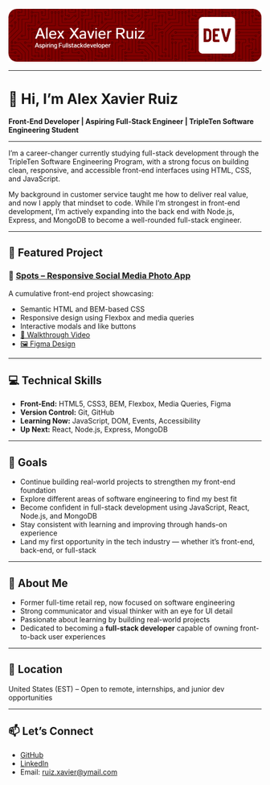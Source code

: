 <p align="center">
  <img src="./github-header-image.png" alt="Alex Xavier Ruiz - GitHub Banner" />
</p>

---

# 👋 Hi, I’m Alex Xavier Ruiz  
**Front-End Developer | Aspiring Full-Stack Engineer | TripleTen Software Engineering Student**

---

I’m a career-changer currently studying full-stack development through the TripleTen Software Engineering Program, with a strong focus on building clean, responsive, and accessible front-end interfaces using HTML, CSS, and JavaScript.

My background in customer service taught me how to deliver real value, and now I apply that mindset to code. While I’m strongest in front-end development, I’m actively expanding into the back end with Node.js, Express, and MongoDB to become a well-rounded full-stack engineer.

---

## 🚀 Featured Project

### 📸 [Spots – Responsive Social Media Photo App](https://alexxavierruiz571.github.io/se_project_spots/)
A cumulative front-end project showcasing:
- Semantic HTML and BEM-based CSS
- Responsive design using Flexbox and media queries
- Interactive modals and like buttons
- [🎥 Walkthrough Video](https://drive.google.com/file/d/1Q5FiMj5MiSts-u2yZ4Yis5umPeFqnsTx/view?usp=sharing)  
- [🖼️ Figma Design](https://www.figma.com/design/BBNm2bC3lj8QQMHlnqRsga/Sprint-3-Project--Spots?node-id=2-218&t=g0ymdBvPaXHeIC63)

---

## 💻 Technical Skills

- **Front-End:** HTML5, CSS3, BEM, Flexbox, Media Queries, Figma  
- **Version Control:** Git, GitHub  
- **Learning Now:** JavaScript, DOM, Events, Accessibility  
- **Up Next:** React, Node.js, Express, MongoDB

---

## 🎯 Goals

- Continue building real-world projects to strengthen my front-end foundation  
- Explore different areas of software engineering to find my best fit  
- Become confident in full-stack development using JavaScript, React, Node.js, and MongoDB  
- Stay consistent with learning and improving through hands-on experience  
- Land my first opportunity in the tech industry — whether it’s front-end, back-end, or full-stack

---

## 🧠 About Me

- Former full-time retail rep, now focused on software engineering  
- Strong communicator and visual thinker with an eye for UI detail  
- Passionate about learning by building real-world projects  
- Dedicated to becoming a **full-stack developer** capable of owning front-to-back user experiences

---

## 📍 Location  
United States (EST) – Open to remote, internships, and junior dev opportunities

---

## 📫 Let’s Connect  
- [GitHub](https://github.com/alexxavierruiz571)  
- [LinkedIn](www.linkedin.com/in/alex-ruiz-291a29373)  
- Email: ruiz.xavier@ymail.com
